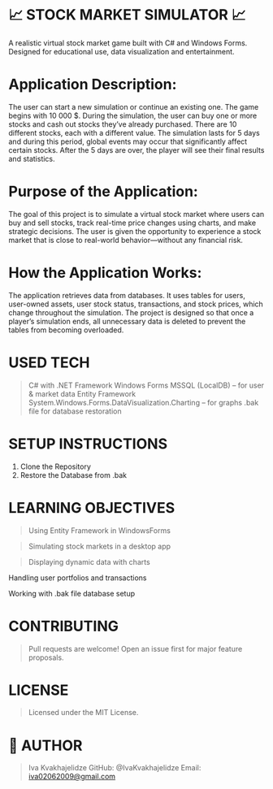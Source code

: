 # 📈 STOCK MARKET SIMULATOR 📈
A realistic virtual stock market game built with C# and Windows Forms. Designed for educational use, data visualization and entertainment.

# Application Description:
  The user can start a new simulation or continue an existing one. The game begins with 10 000 $. During the simulation, the user can buy one or more stocks and cash out stocks they’ve already purchased. There      are 10 different stocks, each with a different value. The simulation lasts for 5 days and during this period, global events may occur that significantly affect certain stocks. After the 5 days are over, the       player   will see their final results and statistics.

# Purpose of the Application:
  The goal of this project is to simulate a virtual stock market where users can buy and sell stocks, track real-time price changes using charts, and make strategic decisions. The user is given the opportunity to   experience a stock market that is close to real-world behavior—without any financial risk.

# How the Application Works:
  The application retrieves data from databases. It uses tables for users, user-owned assets, user stock status, transactions, and stock prices, which change throughout the simulation.
  The project is designed so that once a player’s simulation ends, all unnecessary data is deleted to prevent the tables from becoming overloaded.


# USED TECH
  > C# with .NET Framework
  > Windows Forms
  > MSSQL (LocalDB) – for user & market data
  > Entity Framework
  > System.Windows.Forms.DataVisualization.Charting – for graphs
  > .bak file for database restoration


# SETUP INSTRUCTIONS
  1. Clone the Repository
  2. Restore the Database from .bak


# LEARNING OBJECTIVES
  > Using Entity Framework in WindowsForms
  
  > Simulating stock markets in a desktop app
  
  > Displaying dynamic data with charts
  
  Handling user portfolios and transactions
  
  Working with .bak file database setup


# CONTRIBUTING
  > Pull requests are welcome! Open an issue first for major feature proposals.


# LICENSE
  > Licensed under the MIT License.


# 👤 AUTHOR
  > Iva Kvakhajelidze
  > GitHub: @IvaKvakhajelidze
  > Email: iva02062009@gmail.com
